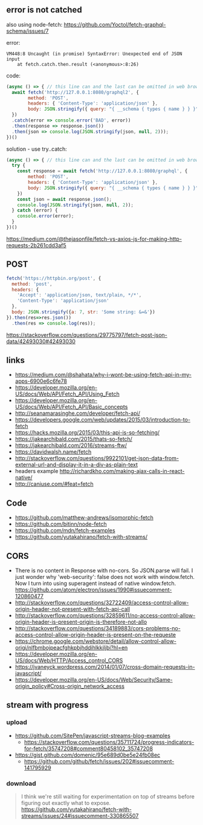 
## error is not catched

also using node-fetch: https://github.com/Yoctol/fetch-graphql-schema/issues/7

error:

```
VM448:8 Uncaught (in promise) SyntaxError: Unexpected end of JSON input
    at fetch.catch.then.result (<anonymous>:8:26)
```

code:

```javascript
(async () => { // this line can and the last can be omitted in web browser dev tools console
  await fetch('http://127.0.0.1:8080/graphql2', {
        method: 'POST',
        headers: { 'Content-Type': 'application/json' },
        body: JSON.stringify({ query: "{ __schema { types { name } } }"}),
  })
  .catch(error => console.error('BAD', error))
  .then(response => response.json())
  .then(json => console.log(JSON.stringify(json, null, 2)));
})()
```

solution - use try..catch:

```javascript
(async () => { // this line can and the last can be omitted in web browser dev tools console
  try {
    const response = await fetch('http://127.0.0.1:8080/graphql', {
        method: 'POST',
        headers: { 'Content-Type': 'application/json' },
        body: JSON.stringify({ query: "{ __schema { types { name } } }"}),
    })
    const json = await response.json();
    console.log(JSON.stringify(json, null, 2));
  } catch (error) {
    console.error(error);
  }
})()
```

https://medium.com/@thejasonfile/fetch-vs-axios-js-for-making-http-requests-2b261cdd3af5

## POST

```javascript
fetch('https://httpbin.org/post', {
  method: 'post',
  headers: {
    'Accept': 'application/json, text/plain, */*',
    'Content-Type': 'application/json'
  },
  body: JSON.stringify({a: 7, str: 'Some string: &=&'})
}).then(res=>res.json())
  .then(res => console.log(res));
```

https://stackoverflow.com/questions/29775797/fetch-post-json-data/42493030#42493030

## links

- https://medium.com/@shahata/why-i-wont-be-using-fetch-api-in-my-apps-6900e6c6fe78
- https://developer.mozilla.org/en-US/docs/Web/API/Fetch_API/Using_Fetch
- https://developer.mozilla.org/en-US/docs/Web/API/Fetch_API/Basic_concepts
- http://seanamarasinghe.com/developer/fetch-api/
- https://developers.google.com/web/updates/2015/03/introduction-to-fetch
- https://hacks.mozilla.org/2015/03/this-api-is-so-fetching/
- https://jakearchibald.com/2015/thats-so-fetch/
- https://jakearchibald.com/2016/streams-ftw/
- https://davidwalsh.name/fetch
- http://stackoverflow.com/questions/9922101/get-json-data-from-external-url-and-display-it-in-a-div-as-plain-text
- headers example http://richardkho.com/making-ajax-calls-in-react-native/
- http://caniuse.com/#feat=fetch

## Code

- https://github.com/matthew-andrews/isomorphic-fetch
- https://github.com/bitinn/node-fetch
- https://github.com/mdn/fetch-examples
- https://github.com/yutakahirano/fetch-with-streams/

## CORS

- There is no content in Response with no-cors. So JSON.parse will fail. I just wonder why 'web-security': false does not work with window.fetch. Now I turn into using superagent instead of native window.fetch. https://github.com/atom/electron/issues/1990#issuecomment-120860477
- http://stackoverflow.com/questions/32722409/access-control-allow-origin-header-not-present-with-fetch-api-call
- http://stackoverflow.com/questions/32859611/no-access-control-allow-origin-header-is-present-origin-is-therefore-not-allo
- http://stackoverflow.com/questions/34189883/cors-problems-no-access-control-allow-origin-header-is-present-on-the-requeste
- https://chrome.google.com/webstore/detail/allow-control-allow-origi/nlfbmbojpeacfghkpbjhddihlkkiljbi?hl=en
- https://developer.mozilla.org/en-US/docs/Web/HTTP/Access_control_CORS
- https://jvaneyck.wordpress.com/2014/01/07/cross-domain-requests-in-javascript/
- https://developer.mozilla.org/en-US/docs/Web/Security/Same-origin_policy#Cross-origin_network_access

## stream with progress

### upload

- https://github.com/SitePen/javascript-streams-blog-examples
  - https://stackoverflow.com/questions/35711724/progress-indicators-for-fetch/35747208#comment80458102_35747208
- https://gist.github.com/domenic/95e689d0be5e24fb08ec
  - https://github.com/github/fetch/issues/202#issuecomment-141795929

### download

>I think we're still waiting for experimentation on top of streams before figuring out exactly what to expose.
https://github.com/yutakahirano/fetch-with-streams/issues/24#issuecomment-330865507

